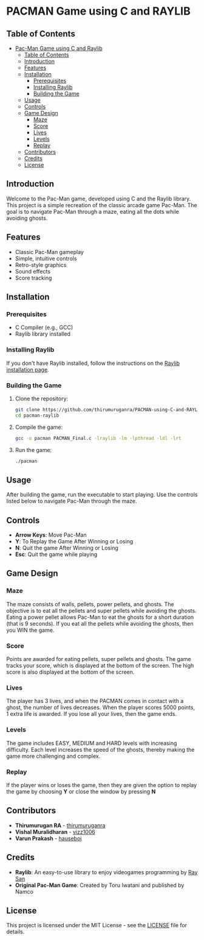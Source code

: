 # PACMAN Game using C and RAYLIB

## Table of Contents
- [Pac-Man Game using C and Raylib](#pac-man-game-using-c-and-raylib)
  - [Table of Contents](#table-of-contents)
  - [Introduction](#introduction)
  - [Features](#features)
  - [Installation](#installation)
    - [Prerequisites](#prerequisites)
    - [Installing Raylib](#installing-raylib)
    - [Building the Game](#building-the-game)
  - [Usage](#usage)
  - [Controls](#controls)
  - [Game Design](#game-design)
    - [Maze](#maze)
    - [Score](#score)
    - [Lives](#lives)
    - [Levels](#levels)
    - [Replay](#replay)
  - [Contributors](#contributors)
  - [Credits](#credits)
  - [License](#license)

## Introduction
Welcome to the Pac-Man game, developed using C and the Raylib library. This project is a simple recreation of the classic arcade game Pac-Man. The goal is to navigate Pac-Man through a maze, eating all the dots while avoiding ghosts.

## Features
- Classic Pac-Man gameplay
- Simple, intuitive controls
- Retro-style graphics
- Sound effects
- Score tracking

## Installation

### Prerequisites
- C Compiler (e.g., GCC)
- Raylib library installed

### Installing Raylib
If you don't have Raylib installed, follow the instructions on the [Raylib installation page](https://github.com/raysan5/raylib#installation).

### Building the Game
1. Clone the repository:
   ```sh
   git clone https://github.com/thirumuruganra/PACMAN-using-C-and-RAYLIB.git
   cd pacman-raylib
   ```

2. Compile the game:
   ```sh
   gcc -o pacman PACMAN_Final.c -lraylib -lm -lpthread -ldl -lrt
   ```

3. Run the game:
   ```sh
   ./pacman
   ```

## Usage
After building the game, run the executable to start playing. Use the controls listed below to navigate Pac-Man through the maze.

## Controls
- **Arrow Keys**: Move Pac-Man
- **Y**: To Replay the Game After Winning or Losing
- **N**: Quit the game After Winning or Losing
- **Esc**: Quit the game while playing

## Game Design
### Maze
The maze consists of walls, pellets, power pellets, and ghosts. The objective is to eat all the pellets and super pellets while avoiding the ghosts. Eating a power pellet allows Pac-Man to eat the ghosts for a short duration (that is 9 seconds). If you eat all the pellets while avoiding the ghosts, then you WIN the game.

### Score
Points are awarded for eating pellets, super pellets and ghosts. The game tracks your score, which is displayed at the bottom of the screen. The high score is also displayed at the bottom of the screen.

### Lives
The player has 3 lives, and when the PACMAN comes in contact with a ghost, the number of lives decreases. When the player scores 5000 points, 1 extra life is awarded. If you lose all your lives, then the game ends.

### Levels
The game includes EASY, MEDIUM and HARD levels with increasing difficulty. Each level increases the speed of the ghosts, thereby making the game more challenging and complex.

### Replay
If the player wins or loses the game, then they are given the option to replay the game by choosing **Y** or close the window by pressing **N**

## Contributors
- **Thirumurugan RA** - [thirumuruganra](https://github.com/thirumuruganra/)
- **Vishal Muralidharan** - [vizz1006](https://github.com/vizz1006)
- **Varun Prakash** - [hauseboi](https://github.com/hauseboi)

## Credits
- **Raylib**: An easy-to-use library to enjoy videogames programming by [Ray San](https://www.raylib.com/)
- **Original Pac-Man Game**: Created by Toru Iwatani and published by Namco
  

## License
This project is licensed under the MIT License - see the [LICENSE](LICENSE) file for details.
